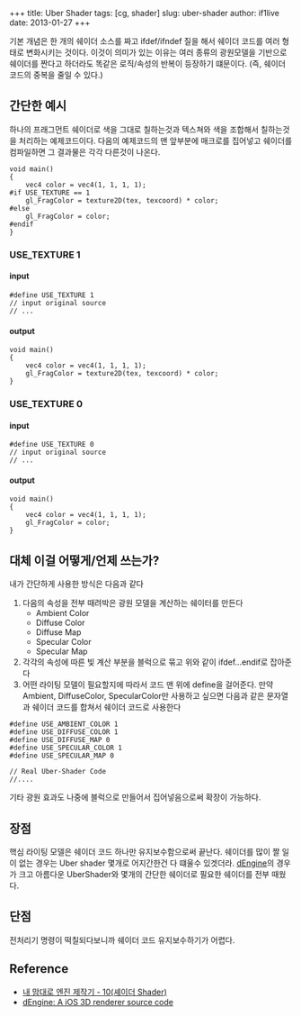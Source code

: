 +++
title: Uber Shader
tags: [cg, shader]
slug: uber-shader
author: if1live
date: 2013-01-27
+++

기본 개념은 한 개의 쉐이더 소스를 짜고 ifdef/ifndef 질을 해서 쉐이더 코드를 여러 형태로 변화시키는 것이다.
이것이 의미가 있는 이유는 여러 종류의 광원모델을 기반으로 쉐이더를 짠다고 하더라도 똑같은 로직/속성의 반복이 등장하기 떄문이다.
(즉, 쉐이더 코드의 중복을 줄일 수 있다.)

## 간단한 예시 

하나의 프래그먼트 쉐이더로 색을 그대로 칠하는것과 텍스쳐와 색을 조합해서 칠하는것을 처리하는 예제코드이다.
다음의 예제코드의 맨 앞부분에 매크로를 집어넣고 쉐이더를 컴파일하면 그 결과물은 각각 다른것이 나온다.

```
void main()
{
	vec4 color = vec4(1, 1, 1, 1);
#if USE_TEXTURE == 1
	gl_FragColor = texture2D(tex, texcoord) * color;
#else
	gl_FragColor = color;
#endif
}
```

### USE_TEXTURE 1

#### input
```
#define USE_TEXTURE 1
// input original source
// ...
```
#### output
```
void main()
{
	vec4 color = vec4(1, 1, 1, 1);
	gl_FragColor = texture2D(tex, texcoord) * color;
}
```

### USE_TEXTURE 0

#### input
```
#define USE_TEXTURE 0
// input original source
// ...
```
#### output
```
void main()
{
	vec4 color = vec4(1, 1, 1, 1);
	gl_FragColor = color;
}
```

## 대체 이걸 어떻게/언제 쓰는가?

내가 간단하게 사용한 방식은 다음과 같다

1. 다음의 속성을 전부 때려박은 광원 모델을 계산하는 쉐이터를 만든다
    * Ambient Color
    * Diffuse Color
    * Diffuse Map
    * Specular Color
    * Specular Map
2. 각각의 속성에 따른 빛 계산 부분을 블럭으로 묶고 위와 같이 ifdef...endif로 잡아준다
3. 어떤 라이팅 모델이 필요할지에 따라서 코드 맨 위에 define을 걸어준다. 만약 Ambient, DiffuseColor, SpecularColor만 사용하고 싶으면 다음과 같은 문자열과 쉐이더 코드를 합쳐서 쉐이더 코드로 사용한다

```
#define USE_AMBIENT_COLOR 1
#define USE_DIFFUSE_COLOR 1
#define USE_DIFFUSE_MAP 0
#define USE_SPECULAR_COLOR 1
#define USE_SPECULAR_MAP 0

// Real Uber-Shader Code
//....
```

기타 광원 효과도 나중에 블럭으로 만들어서 집어넣음으로써 확장이 가능하다.

## 장점
핵심 라이팅 모델은 쉐이더 코드 하나만 유지보수함으로써 끝난다.
쉐이더를 많이 짤 일이 없는 경우는 Uber shader 몇개로 어지간한건 다 떄울수 있겟더라. 
[dEngine](http://fabiensanglard.net/dEngineSourceCodeRelease/index.php)의 경우가 크고 아름다운 UberShader와 몇개의 간단한 쉐이더로
필요한 쉐이더를 전부 때웠다.

## 단점
전처리기 명령이 떡칠되다보니까 쉐이더 코드 유지보수하기가 어렵다.

## Reference
* [내 맘대로 엔진 제작기 - 10(셰이더 Shader)](http://kindtis.tistory.com/202)
* [dEngine: A iOS 3D renderer source code](http://fabiensanglard.net/dEngineSourceCodeRelease/index.php)
